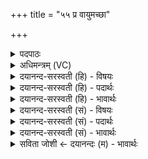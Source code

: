 +++
title = "५५ प्र वायुमच्छा"

+++
<details><summary>पदपाठः</summary>

प्र। वा॒युम्। अच्छ॑। बृ॒ह॒ती। म॒नी॒षा। बृ॒हद्र॑यि॒मिति॑ बृ॒हत्ऽर॑यिम्। वि॒श्ववा॑र॒मिति॑ वि॒श्वऽवा॑रम्। र॒थ॒प्रामिति॑ रथ॒ऽप्राम्। द्यु॒तद्या॒मेति॑ द्यु॒तत्ऽया॑मा। नि॒युत॒ इति॑ नि॒ऽयुतः॑। पत्य॑मानः। क॒विः। क॒विम्। इ॒य॒क्ष॒सि॒। प्र॒य॒ज्यो॒ इति॑ प्रऽयज्यो। ५५।
</details>

<details><summary>अधिमन्त्रम् (VC)</summary>

- वायुर्देवता
- याज्ञवल्क्य ऋषिः
- निचृत्त्रिष्टुप्
- धैवतः
</details>

<details><summary>दयानन्द-सरस्वती (हि) - विषयः</summary>

फिर उसी विषय को अगले मन्त्र में कहा है ॥
</details>

<details><summary>दयानन्द-सरस्वती (हि) - पदार्थः</summary>

पदार्थान्वयभाषाः -  हे (प्रयज्यो) अच्छे प्रकार यज्ञ करनेहारे विद्वन् ! (नियुतः) निश्चयात्मक पुरुषों को (पत्यमानः) प्राप्त होते हुए (कविः) बुद्धिमान् विद्वान् आप जो तुम्हारी (बृहती) बड़ी तेज (मनीषा) बुद्धि है, उससे (बृहद्रयिम्) बहुत धनों के निमित्त (विश्ववारम्) सबको ग्रहण करनेहारे (रथप्राम्) विमानादि यानों को व्याप्त होनेवाले (द्युतद्यामा) अग्नि को प्रदीप्त करनेवाले (वायुम्) प्राणादिस्वरूप वायु और (कविम्) बुद्धिमान् जन का (अच्छ, प्र, इयक्षसि) अच्छे प्रकार सङ्ग करना चाहते हो, इससे सबके सत्कार के योग्य हो ॥५५ ॥
</details>

<details><summary>दयानन्द-सरस्वती (हि) - भावार्थः</summary>

भावार्थभाषाः -  जो विद्वान् को प्राप्त हो पूर्ण विद्या, बुद्धि और समग्र धन को प्राप्त होवें, वे सत्कार के योग्य हों ॥५५ ॥
</details>

<details><summary>दयानन्द-सरस्वती (सं) - विषयः</summary>

पुनस्तमेव विषयमाह ॥
</details>

<details><summary>दयानन्द-सरस्वती (सं) - पदार्थः</summary>

पदार्थान्वयभाषाः -  हे प्रयज्यो विद्वन् ! नियुतः पत्यमानः कविः संस्त्वं या ते बृहती मनीषा तया बृहद्रयिं विश्ववारं रथप्रां द्युतद्यामा वायुं कविं चाच्छ प्रेयक्षसि तस्मात् सर्वैः सत्कर्त्तव्योऽसि ॥५५ ॥
</details>

<details><summary>दयानन्द-सरस्वती (सं) - भावार्थः</summary>

भावार्थभाषाः -  ये विद्वांसं प्राप्य पूर्णां विद्याप्रज्ञामखिलं धनं प्राप्नुयुस्ते सत्कर्त्तव्याः स्युः ॥५५ ॥
</details>

<details><summary>सविता जोशी ← दयानन्दः (म) - भावार्थः</summary>

भावार्थभाषाः -  जी माणसे विद्वानांच्या संगतीने पूर्ण विद्या, बुद्धी व संपूर्ण धन प्राप्त करतात ती सन्मान करण्यायोग्य असतात.
</details>